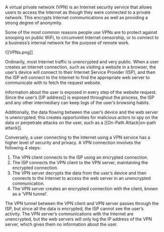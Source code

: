 A virtual private network (VPN) is an Internet security service that allows users to access the Internet as though they were connected to a private network. This encrypts Internet communications as well as providing a strong degree of anonymity.

Some of the most common reasons people use VPNs are to protect against snooping on public WiFi, to circumvent Internet censorship, or to connect to a business’s internal network for the purpose of remote work.

![[VPNs.png]]

Ordinarily, most Internet traffic is unencrypted and very public. When a user creates an Internet connection, such as visiting a website in a browser, the user’s device will connect to their Internet Service Provider (ISP), and then the ISP will connect to the Internet to find the appropriate web server to communicate with to fetch the request website.

Information about the user is exposed in every step of the website request. Since the user’s [[IP address]] is exposed throughout the process, the ISP and any other intermediary can keep logs of the user’s browsing habits.

Additionally, the data flowing between the user’s device and the web server is unencrypted; this creates opportunities for malicious actors to spy on the data or perpetrate attacks on the user, such as a [[On-Path Attack|on-path attack]].

Conversely, a user connecting to the Internet using a VPN service has a higher level of security and privacy. A VPN connection involves the following 4 steps:

1. The VPN client connects to the ISP using an encrypted connection.
2. The ISP connects the VPN client to the VPN server, maintaining the encrypted connection.
3. The VPN server decrypts the data from the user’s device and then connects to the Internet to access the web server in an unencrypted communication.
4. The VPN server creates an encrypted connection with the client, known as a ‘VPN tunnel’.

The VPN tunnel between the VPN client and VPN server passes through the ISP, but since all the data is encrypted, the ISP cannot see the user’s activity. The VPN server’s communications with the Internet are unencrypted, but the web servers will only log the IP address of the VPN server, which gives them no information about the user.
